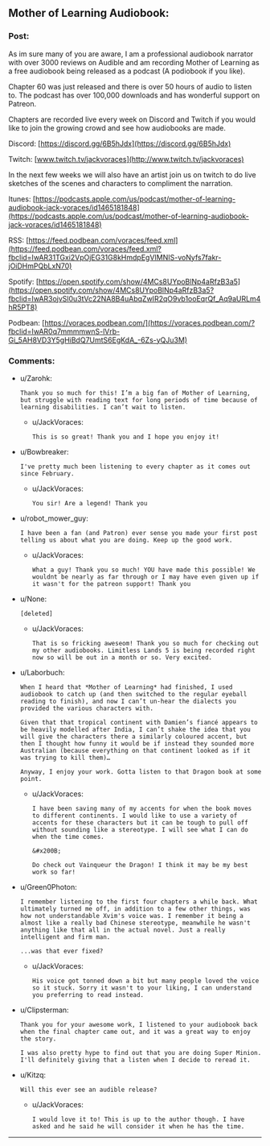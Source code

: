 ## Mother of Learning Audiobook:

### Post:

As im sure many of you are aware, I am a professional audiobook narrator with over 3000 reviews on Audible and am recording Mother of Learning as a free audiobook being released as a podcast (A podiobook if you like).

Chapter 60 was just released and there is over 50 hours of audio to listen to. The podcast has over 100,000 downloads and has wonderful support on Patreon.

Chapters are recorded live every week on Discord and Twitch if you would like to join the growing crowd and see how audiobooks are made.

Discord: [https://discord.gg/6B5hJdx](https://discord.gg/6B5hJdx)

Twitch: [www.twitch.tv/jackvoraces](http://www.twitch.tv/jackvoraces)

In the next few weeks we will also have an artist join us on twitch to do live sketches of the scenes and characters to compliment the narration.

Itunes: [https://podcasts.apple.com/us/podcast/mother-of-learning-audiobook-jack-voraces/id1465181848](https://podcasts.apple.com/us/podcast/mother-of-learning-audiobook-jack-voraces/id1465181848)

RSS: [https://feed.podbean.com/voraces/feed.xml](https://feed.podbean.com/voraces/feed.xml?fbclid=IwAR31TGxi2VpOjEG31G8kHmdpEgVIMNIS-voNyfs7fakr-jOiDHmPQbLxN70)

Spotify: [https://open.spotify.com/show/4MCs8UYpoBlNp4aRfzB3a5](https://open.spotify.com/show/4MCs8UYpoBlNp4aRfzB3a5?fbclid=IwAR3ojvSl0u3tVc22NA8B4uAbqZwIR2qO9vb1ooEqrQf_Aq9aURLm4hR5PT8)

Podbean: [https://voraces.podbean.com/](https://voraces.podbean.com/?fbclid=IwAR0q7mmmmwnS-lVrb-Gi_5AH8VD3Y5gHiBdQ7UmtS6EgKdA_-6Zs-yQJu3M)

### Comments:

- u/Zarohk:
  ```
  Thank you so much for this! I’m a big fan of Mother of Learning, but struggle with reading text for long periods of time because of learning disabilities. I can’t wait to listen.
  ```

  - u/JackVoraces:
    ```
    This is so great! Thank you and I hope you enjoy it!
    ```

- u/Bowbreaker:
  ```
  I've pretty much been listening to every chapter as it comes out since February.
  ```

  - u/JackVoraces:
    ```
    You sir! Are a legend! Thank you
    ```

- u/robot_mower_guy:
  ```
  I have been a fan (and Patron) ever sense you made your first post telling us about what you are doing. Keep up the good work.
  ```

  - u/JackVoraces:
    ```
    What a guy! Thank you so much! YOU have made this possible! We wouldnt be nearly as far through or I may have even given up if it wasn't for the patreon support! Thank you
    ```

- u/None:
  ```
  [deleted]
  ```

  - u/JackVoraces:
    ```
    That is so fricking aweseom! Thank you so much for checking out my other audiobooks. Limitless Lands 5 is being recorded right now so will be out in a month or so. Very excited.
    ```

- u/Laborbuch:
  ```
  When I heard that *Mother of Learning* had finished, I used audiobook to catch up (and then switched to the regular eyeball reading to finish), and now I can’t un-hear the dialects you provided the various characters with.

  Given that that tropical continent with Damien’s fiancé appears to be heavily modelled after India, I can’t shake the idea that you will give the characters there a similarly coloured accent, but then I thought how funny it would be if instead they sounded more Australian (because everything on that continent looked as if it was trying to kill them)…

  Anyway, I enjoy your work. Gotta listen to that Dragon book at some point.
  ```

  - u/JackVoraces:
    ```
    I have been saving many of my accents for when the book moves to different continents. I would like to use a variety of accents for these characters but it can be tough to pull off without sounding like a stereotype. I will see what I can do when the time comes. 

    &#x200B;

    Do check out Vainqueur the Dragon! I think it may be my best work so far!
    ```

- u/Green0Photon:
  ```
  I remember listening to the first four chapters a while back. What ultimately turned me off, in addition to a few other things, was how not understandable Xvim's voice was. I remember it being a almost like a really bad Chinese stereotype, meanwhile he wasn't anything like that all in the actual novel. Just a really intelligent and firm man.

  ...was that ever fixed?
  ```

  - u/JackVoraces:
    ```
    His voice got tonned down a bit but many people loved the voice so it stuck. Sorry it wasn't to your liking, I can understand you preferring to read instead.
    ```

- u/Clipsterman:
  ```
  Thank you for your awesome work, I listened to your audiobook back when the final chapter came out, and it was a great way to enjoy the story. 

  I was also pretty hype to find out that you are doing Super Minion. I'll definitely giving that a listen when I decide to reread it.
  ```

- u/Kitzq:
  ```
  Will this ever see an audible release?
  ```

  - u/JackVoraces:
    ```
    I would love it to! This is up to the author though. I have asked and he said he will consider it when he has the time.
    ```

---

